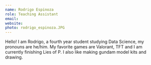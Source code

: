 ```yaml
---
name: Rodrigo Espinoza
role: Teaching Assistant
email:
website:
photo: rodrigo_espinoza.JPG
---
```


Hello! I am Rodrigo, a fourth year student studying Data Science, my pronouns are he/him. My favorite games are Valorant, TFT and I am currently finishing Lies of P. I also like making gundam model kits and drawing.

